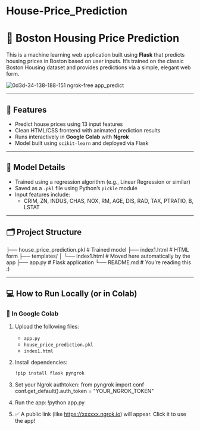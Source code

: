 # House-Price_Prediction

# 🏡 Boston Housing Price Prediction

This is a machine learning web application built using **Flask** that predicts housing prices in Boston based on user inputs. It’s trained on the classic Boston Housing dataset and provides predictions via a simple, elegant web form.

![0d3d-34-138-188-151 ngrok-free app_predict](https://github.com/user-attachments/assets/de73ccbc-242d-4752-a4f6-3ae8dee9453d)

---

## 🚀 Features

- Predict house prices using 13 input features
- Clean HTML/CSS frontend with animated prediction results
- Runs interactively in **Google Colab** with **Ngrok**
- Model built using `scikit-learn` and deployed via Flask

---

## 🧠 Model Details

- Trained using a regression algorithm (e.g., Linear Regression or similar)
- Saved as a `.pkl` file using Python’s `pickle` module
- Input features include:
  - CRIM, ZN, INDUS, CHAS, NOX, RM, AGE, DIS, RAD, TAX, PTRATIO, B, LSTAT

---

## 🗂️ Project Structure

├── house_price_prediction.pkl # Trained model ├── index1.html # HTML form ├── templates/ │ └── index1.html # Moved here automatically by the app ├── app.py # Flask application └── README.md # You’re reading this :)


---

## 💻 How to Run Locally (or in Colab)

### 🔸 In Google Colab

1. Upload the following files:
   - `app.py`
   - `house_price_prediction.pkl`
   - `index1.html`
2. Install dependencies:
   ```bash
   !pip install flask pyngrok
3. Set your Ngrok authtoken:
   from pyngrok import conf
conf.get_default().auth_token = "YOUR_NGROK_TOKEN"

4. Run the app:
  !python app.py

5. ✅ A public link (like https://xxxxxx.ngrok.io) will appear. Click it to use the app!

